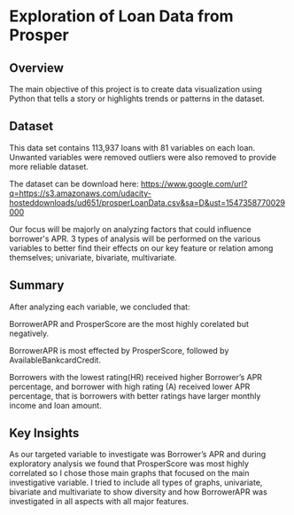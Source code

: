 # Exploration of Loan Data from Prosper

## Overview

The main objective of this project is to create data visualization using Python that tells a story
or highlights trends or patterns in the dataset.

## Dataset

This data set contains 113,937 loans with 81 variables on each loan. Unwanted variables were
removed outliers were also removed to provide more reliable dataset.

The dataset can be download here: https://www.google.com/url?q=https://s3.amazonaws.com/udacity-hosteddownloads/ud651/prosperLoanData.csv&sa=D&ust=1547358770029000

Our focus will be majorly on analyzing factors that could influence borrower's APR.
3 types of analysis will be performed on the various variables to better find their effects on our
key feature or relation among themselves; univariate, bivariate, multivariate.

## Summary
After analyzing each variable, we concluded that:

BorrowerAPR and ProsperScore are the most highly corelated but negatively.

BorrowerAPR is most effected by ProsperScore, followed by AvailableBankcardCredit. 

Borrowers with the lowest rating(HR) received higher Borrower’s APR
percentage, and borrower with high rating (A) received lower APR percentage, that is
borrowers with better ratings have larger monthly income and loan amount.

## Key Insights

As our targeted variable to investigate was Borrower’s APR and during exploratory analysis we
found that ProsperScore was most highly correlated so I chose those main graphs that focused
on the main investigative variable. I tried to include all types of graphs, univariate, bivariate and
multivariate to show diversity and how BorrowerAPR was investigated in all aspects with all
major features. 
